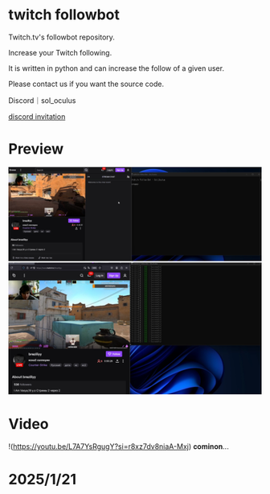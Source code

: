 # twitch followbot
Twitch.tv's followbot repository.

Increase your Twitch following.

It is written in python and can increase the follow of a given user.

Please contact us if you want the source code.

Discord｜sol_oculus

[discord invitation](https://discord.gg/gUGmD77t4A)


# Preview
![img](1.png)
![img](2.png)

# Video
!(https://youtu.be/L7A7YsRgugY?si=r8xz7dv8niaA-Mxj)
𝐜𝐨𝐦𝐢𝐧𝐨𝐧...

# 2025/1/21
